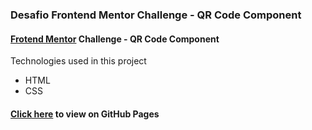 ### Desafio Frontend Mentor Challenge - QR Code Component 
#### [Frotend Mentor](https://www.frontendmentor.io/) Challenge - QR Code Component 
Technologies used in this project  
* HTML
* CSS
#### [Click here](https://yuricirino.github.io/qrcode/) to view on GitHub Pages